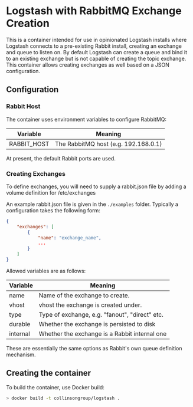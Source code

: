 # Logstash with RabbitMQ Exchange Creation

This is a container intended for use in opinionated Logstash installs where Logstash connects to a pre-existing Rabbit install, creating an exchange and queue to listen on.
By default Logstash can create a queue and bind it to an existing exchange but is not capable of creating the topic exchange. This container allows creating exchanges as well
based on a JSON configuration.

## Configuration

### Rabbit Host

The container uses environment variables to configure RabbitMQ:

| Variable    | Meaning |
|-------------|---------|
| RABBIT_HOST | The RabbitMQ host (e.g. 192.168.0.1) |

At present, the default Rabbit ports are used.

### Creating Exchanges

To define exchanges, you will need to supply a rabbit.json file by adding a volume definition
for /etc/exchanges

An example rabbit.json file is given in the ```./examples``` folder. Typically a configuration takes
the following form:

```json
{
   	"exchanges": [
		{
			"name": "exchange_name",
            ...
		}
    ] 
}
```

Allowed variables are as follows:

| Variable   | Meaning                                        |
|------------|------------------------------------------------|
| name       | Name of the exchange to create.                |
| vhost      | vhost the exchange is created under.           |
| type       | Type of exchange, e.g. "fanout", "direct" etc. |
| durable    | Whether the exchange is persisted to disk      |
| internal   | Whether the exchange is a Rabbit internal one  |

These are essentially the same options as Rabbit's own queue definition mechanism.

## Creating the container

To build the container, use Docker build:

```bash
> docker build -t collinsongroup/logstash .
```

